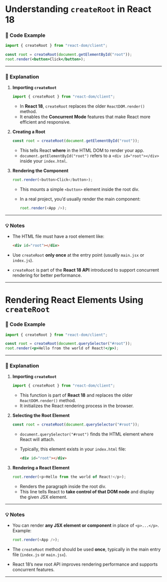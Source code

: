 
# Understanding `createRoot` in React 18

### 📘 Code Example

```jsx
import { createRoot } from "react-dom/client";

const root = createRoot(document.getElementById("root"));
root.render(<button>Click</button>);
```

---

### 🧠 Explanation

1. **Importing `createRoot`**

   ```js
   import { createRoot } from "react-dom/client";
   ```

   * In **React 18**, `createRoot` replaces the older `ReactDOM.render()` method.
   * It enables the **Concurrent Mode** features that make React more efficient and responsive.

2. **Creating a Root**

   ```js
   const root = createRoot(document.getElementById("root"));
   ```

   * This tells React **where** in the HTML DOM to render your app.
   * `document.getElementById("root")` refers to a `<div id="root"></div>` inside your `index.html`.

3. **Rendering the Component**

   ```js
   root.render(<button>Click</button>);
   ```

   * This mounts a simple `<button>` element inside the root div.
   * In a real project, you’d usually render the main component:

     ```js
     root.render(<App />);
     ```

---

### 💡 Notes

* The HTML file must have a root element like:

  ```html
  <div id="root"></div>
  ```
* Use `createRoot` **only once** at the entry point (usually `main.jsx` or `index.js`).
* `createRoot` is part of the **React 18 API** introduced to support concurrent rendering for better performance.

---

# Rendering React Elements Using `createRoot`

### 📘 Code Example

```jsx
import { createRoot } from "react-dom/client";

const root = createRoot(document.querySelector("#root"));
root.render(<p>Hello from the world of React!</p>);
```

---

### 🧠 Explanation

1. **Importing `createRoot`**

   ```js
   import { createRoot } from "react-dom/client";
   ```

   * This function is part of **React 18** and replaces the older `ReactDOM.render()` method.
   * It initializes the React rendering process in the browser.

2. **Selecting the Root Element**

   ```js
   const root = createRoot(document.querySelector("#root"));
   ```

   * `document.querySelector("#root")` finds the HTML element where React will attach.
   * Typically, this element exists in your `index.html` file:

     ```html
     <div id="root"></div>
     ```

3. **Rendering a React Element**

   ```js
   root.render(<p>Hello from the world of React!</p>);
   ```

   * Renders the paragraph inside the root div.
   * This line tells React to **take control of that DOM node** and display the given JSX element.

---

### 💡 Notes

* You can render **any JSX element or component** in place of `<p>...</p>`.
  Example:

  ```js
  root.render(<App />);
  ```
* The `createRoot` method should be used **once**, typically in the main entry file (`index.js` or `main.jsx`).
* React 18’s new root API improves rendering performance and supports concurrent features.

---

